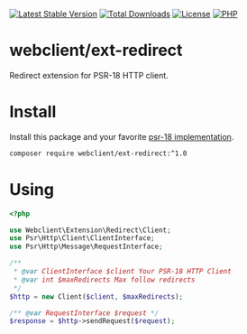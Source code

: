 [![Latest Stable Version](https://img.shields.io/packagist/v/webclient/ext-redirect.svg?style=flat-square)](https://packagist.org/packages/webclient/ext-redirect)
[![Total Downloads](https://img.shields.io/packagist/dt/webclient/ext-redirect.svg?style=flat-square)](https://packagist.org/packages/webclient/ext-redirect/stats)
[![License](https://img.shields.io/packagist/l/webclient/ext-redirect.svg?style=flat-square)](https://github.com/phpwebclient/ext-redirect/blob/master/LICENSE)
[![PHP](https://img.shields.io/packagist/php-v/webclient/ext-redirect.svg?style=flat-square)](https://php.net)

# webclient/ext-redirect

Redirect extension for PSR-18 HTTP client. 

# Install

Install this package and your favorite [psr-18 implementation](https://packagist.org/providers/psr/http-client-implementation).

```bash
composer require webclient/ext-redirect:^1.0
```

# Using

```php
<?php

use Webclient\Extension\Redirect\Client;
use Psr\Http\Client\ClientInterface;
use Psr\Http\Message\RequestInterface;

/** 
 * @var ClientInterface $client Your PSR-18 HTTP Client
 * @var int $maxRedirects Max follow redirects
 */
$http = new Client($client, $maxRedirects);

/** @var RequestInterface $request */
$response = $http->sendRequest($request);
```
